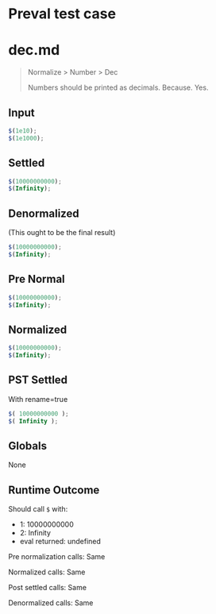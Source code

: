 # Preval test case

# dec.md

> Normalize > Number > Dec
>
> Numbers should be printed as decimals. Because. Yes.

## Input

`````js filename=intro
$(1e10);
$(1e1000);
`````

## Settled


`````js filename=intro
$(10000000000);
$(Infinity);
`````

## Denormalized
(This ought to be the final result)

`````js filename=intro
$(10000000000);
$(Infinity);
`````

## Pre Normal


`````js filename=intro
$(10000000000);
$(Infinity);
`````

## Normalized


`````js filename=intro
$(10000000000);
$(Infinity);
`````

## PST Settled
With rename=true

`````js filename=intro
$( 10000000000 );
$( Infinity );
`````

## Globals

None

## Runtime Outcome

Should call `$` with:
 - 1: 10000000000
 - 2: Infinity
 - eval returned: undefined

Pre normalization calls: Same

Normalized calls: Same

Post settled calls: Same

Denormalized calls: Same
